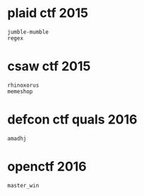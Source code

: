 # plaid ctf 2015 #

	jumble-mumble
	regex

# csaw ctf 2015 #

	rhinoxorus
	memeshop

# defcon ctf quals 2016 #

	amadhj

# openctf 2016 #

	master_win

